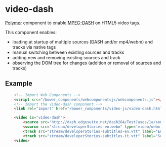video-dash
==========

[Polymer](https://www.polymer-project.org/ "Polymer Project") component to enable [MPEG-DASH](http://dashif.org/mpeg-dash/ "MPEG-DASH") on HTML5 video tags.

This component enables:

  - loading at startup of multiple sources (DASH and/or mp4/webm) and tracks via native tags
  - manual switching between existing sources and tracks
  - adding new and removing existing sources and track
  - observing the DOM tree for changes (addition or removal of sources and tracks)

## Example

```html
	<!-- Import Web Components -->
    <script src="/bower_components/webcomponentsjs/webcomponents.js"></script>
	<!-- Import the video-dash component -->
    <link rel="import" href="/bower_components/video-js/video-dash.html">

	<video is="video-dash">
		<source src="http://dash.edgesuite.net/dash264/TestCases/1a/sony/SNE_DASH_SD_CASE1A_REVISED.mpd" type='application/dash+xml'>
        <source src="stream/developerStories-en.webm" type='video/webm'>
        <track src="stream/developerStories-subtitles-en.vtt" label="English subtitles" kind="subtitles" srclang="en" default="">
        <track src="stream/developerStories-subtitles-it.vtt" label="Sottotitoli italiani" kind="subtitles" srclang="it">
	<video>
```